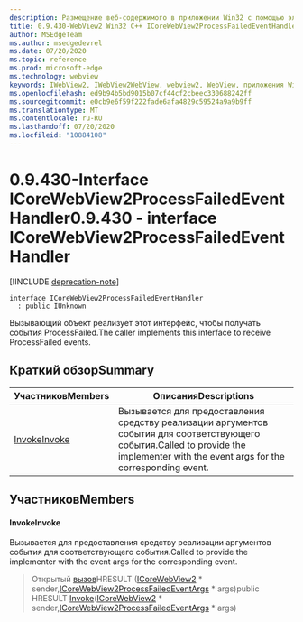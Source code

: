 ```yaml
---
description: Размещение веб-содержимого в приложении Win32 с помощью элемента управления Microsoft Edge WebView2
title: 0.9.430-WebView2 Win32 C++ ICoreWebView2ProcessFailedEventHandler
author: MSEdgeTeam
ms.author: msedgedevrel
ms.date: 07/20/2020
ms.topic: reference
ms.prod: microsoft-edge
ms.technology: webview
keywords: IWebView2, IWebView2WebView, webview2, WebView, приложения Win32, Win32, EDGE, ICoreWebView2, ICoreWebView2Host, элемент управления "веб-браузер", HTML Edge
ms.openlocfilehash: ed9b94b5bd9015b07cf44cf2cbeec330688242ff
ms.sourcegitcommit: e0cb9e6f59f222fade6afa4829c59524a9a9b9ff
ms.translationtype: MT
ms.contentlocale: ru-RU
ms.lasthandoff: 07/20/2020
ms.locfileid: "10884108"
---
```

# <span data-ttu-id="79f78-104">0.9.430-Interface ICoreWebView2ProcessFailedEventHandler</span><span class="sxs-lookup"><span data-stu-id="79f78-104">0.9.430 - interface ICoreWebView2ProcessFailedEventHandler</span></span> 

[!INCLUDE [deprecation-note](../../includes/deprecation-note.md)]

```
interface ICoreWebView2ProcessFailedEventHandler
  : public IUnknown
```

<span data-ttu-id="79f78-105">Вызывающий объект реализует этот интерфейс, чтобы получать события ProcessFailed.</span><span class="sxs-lookup"><span data-stu-id="79f78-105">The caller implements this interface to receive ProcessFailed events.</span></span>

## <span data-ttu-id="79f78-106">Краткий обзор</span><span class="sxs-lookup"><span data-stu-id="79f78-106">Summary</span></span>

 <span data-ttu-id="79f78-107">Участников</span><span class="sxs-lookup"><span data-stu-id="79f78-107">Members</span></span>                        | <span data-ttu-id="79f78-108">Описания</span><span class="sxs-lookup"><span data-stu-id="79f78-108">Descriptions</span></span>
--------------------------------|---------------------------------------------
[<span data-ttu-id="79f78-109">Invoke</span><span class="sxs-lookup"><span data-stu-id="79f78-109">Invoke</span></span>](#invoke) | <span data-ttu-id="79f78-110">Вызывается для предоставления средству реализации аргументов события для соответствующего события.</span><span class="sxs-lookup"><span data-stu-id="79f78-110">Called to provide the implementer with the event args for the corresponding event.</span></span>

## <span data-ttu-id="79f78-111">Участников</span><span class="sxs-lookup"><span data-stu-id="79f78-111">Members</span></span>

#### <span data-ttu-id="79f78-112">Invoke</span><span class="sxs-lookup"><span data-stu-id="79f78-112">Invoke</span></span> 

<span data-ttu-id="79f78-113">Вызывается для предоставления средству реализации аргументов события для соответствующего события.</span><span class="sxs-lookup"><span data-stu-id="79f78-113">Called to provide the implementer with the event args for the corresponding event.</span></span>

> <span data-ttu-id="79f78-114">Открытый [вызов](#invoke)HRESULT ([ICoreWebView2](ICoreWebView2.md) \* sender,[ICoreWebView2ProcessFailedEventArgs](ICoreWebView2ProcessFailedEventArgs.md) \* args)</span><span class="sxs-lookup"><span data-stu-id="79f78-114">public HRESULT [Invoke](#invoke)([ICoreWebView2](ICoreWebView2.md) \* sender,[ICoreWebView2ProcessFailedEventArgs](ICoreWebView2ProcessFailedEventArgs.md) \* args)</span></span>

